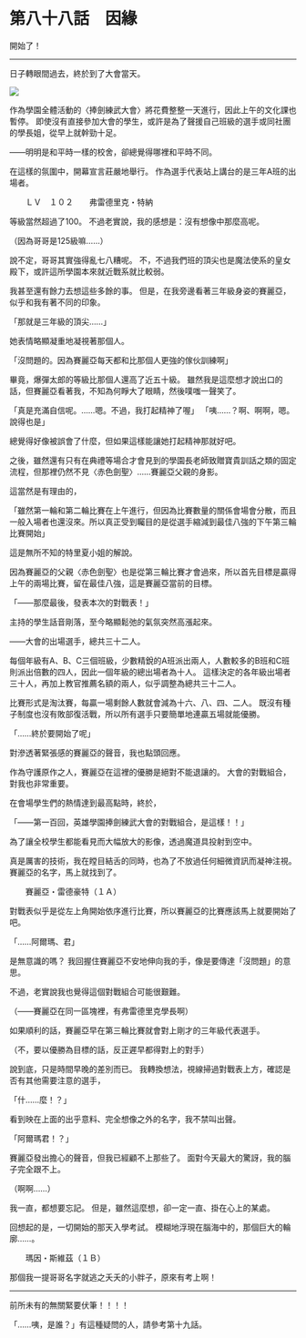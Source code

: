 # 第八十八話　因緣

開始了！

---

日子轉眼間過去，終於到了大會當天。

![](https://xuerowo.com/%E8%BC%95%E5%B0%8F%E8%AA%AA%E7%BF%BB%E8%AD%AF/%E3%80%8A%E7%84%A1%E7%9F%A5%E8%BD%89%E7%94%9F%20%EF%BD%9E%E5%B0%B1%E7%AE%97%E8%BD%89%E7%94%9F%E5%88%B0%E4%BA%86%E4%B8%80%E7%84%A1%E6%89%80%E7%9F%A5%E7%9A%84%E9%81%8A%E6%88%B2%E4%B8%96%E7%95%8C%E6%88%91%E4%B9%9F%E6%9C%83%E5%85%A8%E5%8A%9B%E5%AE%88%E8%AD%B7%E5%8E%9F%E4%BD%9C%EF%BD%9E%E3%80%8B/%E6%8F%92%E5%9C%96/88.png)

作為學園全體活動的〈捧劍練武大會〉將花費整整一天進行，因此上午的文化課也暫停。
即使沒有直接參加大會的學生，或許是為了聲援自己班級的選手或同社團的學長姐，從早上就幹勁十足。

――明明是和平時一樣的校舍，卻總覺得哪裡和平時不同。

在這樣的氛圍中，開幕宣言莊嚴地舉行。
作為選手代表站上講台的是三年A班的出場者。

　　ＬＶ　１０２　　弗雷德里克・特納

等級當然超過了100。
不過老實說，我的感想是：沒有想像中那麼高呢。

（因為哥哥是125級嘛……）

說不定，哥哥其實強得亂七八糟呢。
不，不過我們班的頂尖也是魔法使系的皇女殿下，或許這所學園本來就近戰系就比較弱。

我甚至還有餘力去想這些多餘的事。
但是，在我旁邊看著三年級身姿的賽麗亞，似乎和我有著不同的印象。

「那就是三年級的頂尖……」

她表情略顯凝重地凝視著那個人。

「沒問題的。因為賽麗亞每天都和比那個人更強的傢伙訓練啊」

畢竟，爆彈太郎的等級比那個人還高了近五十級。
雖然我是這麼想才說出口的話，但賽麗亞看著我，不知為何睜大了眼睛，然後噗嗤一聲笑了。

「真是充滿自信呢。……嗯。不過，我打起精神了喔」
「咦……？啊、啊啊，嗯。說得也是」

總覺得好像被誤會了什麼，但如果這樣能讓她打起精神那就好吧。

之後，雖然還有只有在典禮等場合才會見到的學園長老師致贈寶貴訓話之類的固定流程，但那裡仍然不見〈赤色劍聖〉……賽麗亞父親的身影。

這當然是有理由的，

「雖然第一輪和第二輪比賽在上午進行，但因為比賽數量的關係會場會分散，而且一般入場者也還沒來。所以真正受到矚目的是從選手縮減到最佳八強的下午第三輪比賽開始」

這是無所不知的特里夏小姐的解說。

因為賽麗亞的父親〈赤色劍聖〉也是從第三輪比賽才會過來，所以首先目標是贏得上午的兩場比賽，留在最佳八強，這是賽麗亞當前的目標。

「――那麼最後，發表本次的對戰表！」

主持的學生話音剛落，至今略顯鬆弛的氣氛突然高漲起來。

――大會的出場選手，總共三十二人。

每個年級有A、B、C三個班級，少數精銳的A班派出兩人，人數較多的B班和C班則派出倍數的四人，因此一個年級的總出場者為十人。
這樣決定的各年級出場者三十人，再加上教官推薦名額的兩人，似乎調整為總共三十二人。

比賽形式是淘汰賽，每贏一場剩餘人數就會減為十六、八、四、二人。
既沒有種子制度也沒有敗部復活戰，所以所有選手只要簡單地連贏五場就能優勝。

「……終於要開始了呢」

對滲透著緊張感的賽麗亞的聲音，我也點頭回應。

作為守護原作之人，賽麗亞在這裡的優勝是絕對不能退讓的。
大會的對戰組合，對我也非常重要。

在會場學生們的熱情達到最高點時，終於，

「――第一百回，英雄學園捧劍練武大會的對戰組合，是這樣！！」

為了讓全校學生都能看見而大幅放大的影像，透過魔道具投射到空中。

真是厲害的技術，我在瞠目結舌的同時，也為了不放過任何細微資訊而凝神注視。
賽麗亞的名字，馬上就找到了。

　　賽麗亞・雷德豪特（１Ａ）

對戰表似乎是從左上角開始依序進行比賽，所以賽麗亞的比賽應該馬上就要開始了吧。

「……阿爾瑪、君」

是無意識的嗎？
我回握住賽麗亞不安地伸向我的手，像是要傳達「沒問題」的意思。

不過，老實說我也覺得這個對戰組合可能很艱難。

（――賽麗亞在同一區塊裡，有弗雷德里克學長啊）

如果順利的話，賽麗亞早在第三輪比賽就會對上剛才的三年級代表選手。

（不，要以優勝為目標的話，反正遲早都得對上的對手）

說到底，只是時間早晚的差別而已。
我轉換想法，視線掃過對戰表上方，確認是否有其他需要注意的選手，

「什……麼！？」

看到映在上面的出乎意料、完全想像之外的名字，我不禁叫出聲。

「阿爾瑪君！？」

賽麗亞發出擔心的聲音，但我已經顧不上那些了。
面對今天最大的驚訝，我的腦子完全跟不上。

（啊啊……）

我一直，都想要忘記。
但是，雖然這麼想，卻一定一直、掛在心上的某處。

回想起的是，一切開始的那天入學考試。
模糊地浮現在腦海中的，那個巨大的輪廓……。

　　瑪因・斯維茲（１Ｂ）

那個我一提哥哥名字就逃之夭夭的小胖子，原來有考上啊！

---

前所未有的無關緊要伏筆！！！！

「……咦，是誰？」有這種疑問的人，請參考第十九話。